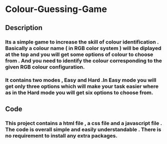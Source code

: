 # Colour-Guessing-Game
## Description
### Its a simple game to increase the skill of colour identification . Basically a colour name ( in RGB color system ) will be diplayed at the top and you will get some options of colour to choose from . And you need to identify the colour corresponding to the given RGB colour configuration.
### It contains two modes , Easy and Hard .In Easy mode you will get only three options which will make your task easier where as in the Hard mode you will get six options to choose from.

## Code
### This project contains a html file , a css file and a javascript file . The code is overall simple and easily understandable . There is no requirement to install any extra packages. 
